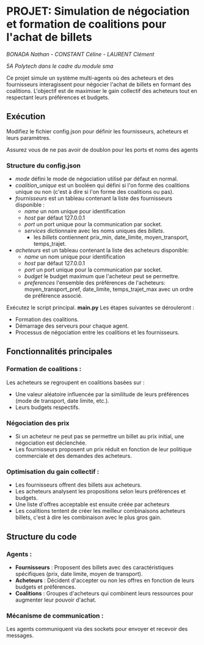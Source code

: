 # PROJET: Simulation de négociation et formation de coalitions pour l'achat de billets

*BONADA Nathan - CONSTANT Céline - LAURENT Clément*

*5A Polytech dans le cadre du module sma*

Ce projet simule un système multi-agents où des acheteurs et des fournisseurs interagissent pour négocier l'achat de billets en formant des coalitions. L'objectif est de maximiser le gain collectif des acheteurs tout en respectant leurs préférences et budgets.

## Exécution

Modifiez le fichier config.json pour définir les fournisseurs, acheteurs et leurs paramètres.

Assurez vous de ne pas avoir de doublon pour les ports et noms des agents

### Structure du config.json
- *mode* défini le mode de négociation utilisé par défaut en normal.
- *coalition_unique* est un booléen qui défini si l'on forme des coalitions unique ou non (c'est à dire si l'on forme des coalitions ou pas).
- *fournisseurs* est un tableau contenant la liste des fournisseurs disponible :
    - *name* un nom unique pour identification
    - *host* par défaut 127.0.0.1
    - *port* un port unique pour la communication par socket.
    - *services* dictionnaire avec les noms uniques des *billets*.
        - les *billets* contiennent prix_min, date_limite, moyen_transport, temps_trajet.
- *acheteurs* est un tableau contenant la liste des acheteurs disponible:
    - *name* un nom unique pour identification
    - *host* par défaut 127.0.0.1
    - *port* un port unique pour la communication par socket.
    - *budget* le budget maximum que l'acheteur peut se permettre.
    - *preferences* l'ensemble des préférences de l'acheteurs: moyen_transport_pref, date_limite, temps_trajet_max avec un ordre de préférence associé.


Exécutez le script principal. **main.py** Les étapes suivantes se dérouleront :
- Formation des coalitions.
- Démarrage des serveurs pour chaque agent.
- Processus de négociation entre les coalitions et les fournisseurs.

## Fonctionnalités principales

### Formation de coalitions :

Les acheteurs se regroupent en coalitions basées sur :
- Une valeur aléatoire influencée par la similitude de leurs préférences (mode de transport, date limite, etc.).
- Leurs budgets respectifs.

### Négociation des prix
- Si un acheteur ne peut pas se permettre un billet au prix initial, une négociation est déclenchée.
- Les fournisseurs proposent un prix réduit en fonction de leur politique commerciale et des demandes des acheteurs.

### Optimisation du gain collectif :
- Les fournisseurs offrent des billets aux acheteurs.
- Les acheteurs analysent les propositions selon leurs préférences et budgets.
- Une liste d'offres acceptable est ensuite créée par acheteurs
- Les coalitions tentent de créer les meilleur combinaisons acheteurs billets, c'est à dire les combinaison avec le plus gros gain.

## Structure du code

### Agents :

- **Fournisseurs** : Proposent des billets avec des caractéristiques spécifiques (prix, date limite, moyen de transport).
- **Acheteurs** : Décident d'accepter ou non les offres en fonction de leurs budgets et préférences.
- **Coalitions** : Groupes d'acheteurs qui combinent leurs ressources pour augmenter leur pouvoir d'achat.

### Mécanisme de communication :

Les agents communiquent via des sockets pour envoyer et recevoir des messages.